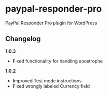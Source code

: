 paypal-responder-pro
====================

PayPal Responder Pro plugin for WordPress

Changelog
-------

**1.0.3**
* Fixed functionality for handling apostrophe 

**1.0.2**
* Improved Test mode instructions
* Fixed wrongly labeled Currency field
